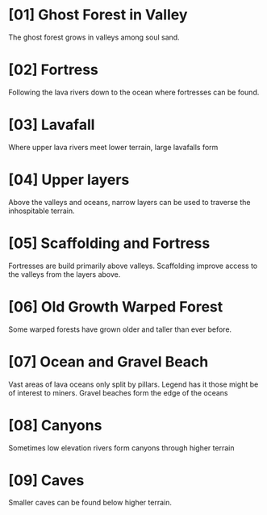 # [01] Ghost Forest in Valley
The ghost forest grows in valleys among soul sand.

# [02] Fortress
Following the lava rivers down to the ocean where fortresses can be found.

# [03] Lavafall 
Where upper lava rivers meet lower terrain, large lavafalls form

# [04] Upper layers
Above the valleys and oceans, narrow layers can be used to traverse the inhospitable terrain.

# [05] Scaffolding and Fortress
Fortresses are build primarily above valleys. Scaffolding improve access to the valleys from the layers above.

# [06] Old Growth Warped Forest
Some warped forests have grown older and taller than ever before.

# [07] Ocean and Gravel Beach
Vast areas of lava oceans only split by pillars. Legend has it those might be of interest to miners. Gravel beaches form the edge of the oceans

# [08] Canyons
Sometimes low elevation rivers form canyons through higher terrain

# [09] Caves
Smaller caves can be found below higher terrain.

